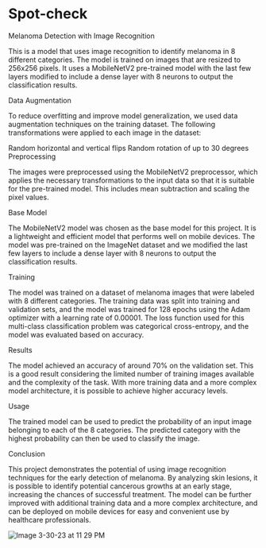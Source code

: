 # Spot-check

Melanoma Detection with Image Recognition

This is a model that uses image recognition to identify melanoma in 8 different categories. The model is trained on images that are resized to 256x256 pixels. It uses a MobileNetV2 pre-trained model with the last few layers modified to include a dense layer with 8 neurons to output the classification results.

Data Augmentation

To reduce overfitting and improve model generalization, we used data augmentation techniques on the training dataset. The following transformations were applied to each image in the dataset:

Random horizontal and vertical flips
Random rotation of up to 30 degrees
Preprocessing

The images were preprocessed using the MobileNetV2 preprocessor, which applies the necessary transformations to the input data so that it is suitable for the pre-trained model. This includes mean subtraction and scaling the pixel values.

Base Model

The MobileNetV2 model was chosen as the base model for this project. It is a lightweight and efficient model that performs well on mobile devices. The model was pre-trained on the ImageNet dataset and we modified the last few layers to include a dense layer with 8 neurons to output the classification results.

Training

The model was trained on a dataset of melanoma images that were labeled with 8 different categories. The training data was split into training and validation sets, and the model was trained for 128 epochs using the Adam optimizer with a learning rate of 0.00001. The loss function used for this multi-class classification problem was categorical cross-entropy, and the model was evaluated based on accuracy.

Results

The model achieved an accuracy of around 70% on the validation set. This is a good result considering the limited number of training images available and the complexity of the task. With more training data and a more complex model architecture, it is possible to achieve higher accuracy levels.

Usage

The trained model can be used to predict the probability of an input image belonging to each of the 8 categories. The predicted category with the highest probability can then be used to classify the image.

Conclusion

This project demonstrates the potential of using image recognition techniques for the early detection of melanoma. By analyzing skin lesions, it is possible to identify potential cancerous growths at an early stage, increasing the chances of successful treatment. The model can be further improved with additional training data and a more complex architecture, and can be deployed on mobile devices for easy and convenient use by healthcare professionals.

![Image 3-30-23 at 11 29 PM](https://user-images.githubusercontent.com/113937079/229015711-de7497b0-b739-4f68-81f7-3afbef661ccc.jpg)

